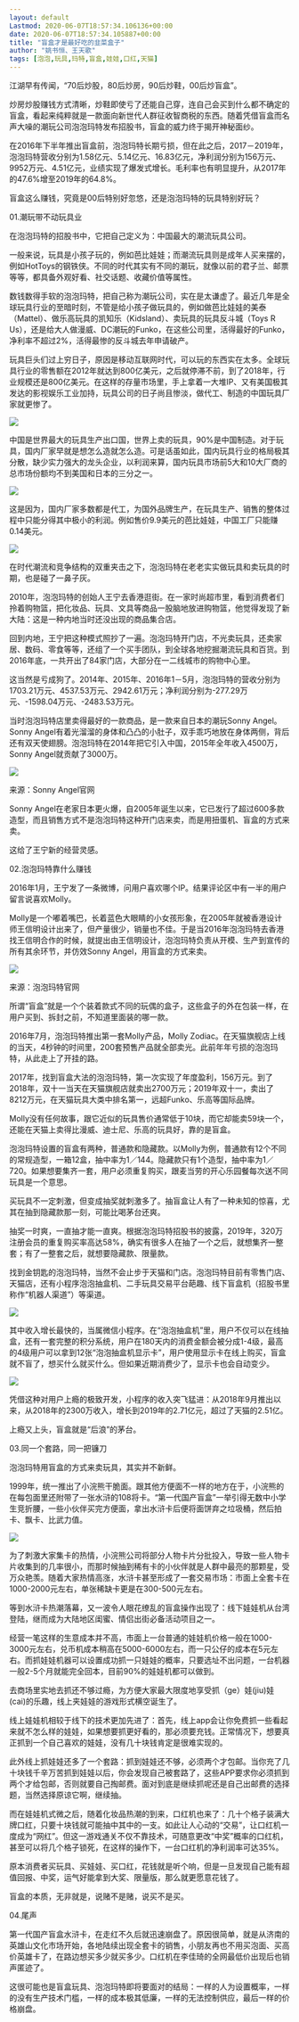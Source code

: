 ```yaml
---
layout: default
Lastmod: 2020-06-07T18:57:34.106136+00:00
date: 2020-06-07T18:57:34.105887+00:00
title: "盲盒才是最好吃的韭菜盒子"
author: "姚书恒、王天歌"
tags: [泡泡,玩具,玛特,盲盒,娃娃,口红,天猫]
---
```


江湖早有传闻，“70后炒股，80后炒房，90后炒鞋，00后炒盲盒”。

炒房炒股赚钱方式清晰，炒鞋即使亏了还能自己穿，连自己会买到什么都不确定的盲盒，看起来纯粹就是一款面向新世代人群征收智商税的东西。随着凭借盲盒而名声大噪的潮玩公司泡泡玛特发布招股书，盲盒的威力终于揭开神秘面纱。

在2016年下半年推出盲盒前，泡泡玛特长期亏损，但在此之后，2017－2019年，泡泡玛特营收分别为1.58亿元、5.14亿元、16.83亿元，净利润分别为156万元、9952万元、4.51亿元，业绩实现了爆发式增长。毛利率也有明显提升，从2017年的47.6%增至2019年的64.8%。

盲盒这么赚钱，究竟是00后特别好忽悠，还是泡泡玛特的玩具特别好玩？

01.潮玩带不动玩具业

在泡泡玛特的招股书中，它把自己定义为：中国最大的潮流玩具公司。

一般来说，玩具是小孩子玩的，例如芭比娃娃；而潮流玩具则是成年人买来摆的，例如HotToys的钢铁侠。不同的时代其实有不同的潮玩，就像以前的君子兰、邮票等等，都具备外观好看、社交话题、收藏价值等属性。

数钱数得手软的泡泡玛特，把自己称为潮玩公司，实在是太谦虚了。最近几年是全球玩具行业的至暗时刻，不管是给小孩子做玩具的，例如做芭比娃娃的美泰（Mattel）、做乐高玩具的凯知乐（Kidsland）、卖玩具的玩具反斗城（Toys R Us），还是给大人做漫威、DC潮玩的Funko，在这些公司里，活得最好的Funko，净利率不超过2%，活得最惨的反斗城去年申请破产。

玩具巨头们过上穷日子，原因是移动互联网时代，可以玩的东西实在太多。全球玩具行业的零售额在2012年就达到800亿美元，之后就停滞不前，到了2018年，行业规模还是800亿美元。在这样的存量市场里，手上拿着一大堆IP、又有美国极其发达的影视娱乐工业加持，玩具公司的日子尚且惨淡，做代工、制造的中国玩具厂家就更惨了。

![](https://images.weserv.nl/?url=https%3A//mmbiz.qpic.cn/mmbiz_jpg/lqe6iacDNiaIz38Tv3icYT8jPJJdn3Qq5xqWBsEzemFfkG5xYCyJvHdj8Huwawvcmxseh3viboPUXHCZSyEibd9Q3nQ/640%3Fwx_fmt%3Djpeg)

中国是世界最大的玩具生产出口国，世界上卖的玩具，90%是中国制造。对于玩具，国内厂家早就是想怎么造就怎么造。可是话虽如此，国内玩具行业的格局极其分散，缺少实力强大的龙头企业，以利润来算，国内玩具市场前5大和10大厂商的总市场份额均不到美国和日本的三分之一。

![](https://images.weserv.nl/?url=https%3A//mmbiz.qpic.cn/mmbiz_jpg/lqe6iacDNiaIz38Tv3icYT8jPJJdn3Qq5xqantaIeRXDwiao7ZvNAQpjp7DOJBdPPeU803k42BibjibbKS7gSXsLaH1A/640%3Fwx_fmt%3Djpeg)

这是因为，国内厂家多数都是代工，为国外品牌生产，在玩具生产、销售的整体过程中只能分得其中极小的利润。例如售价9.9美元的芭比娃娃，中国工厂只能赚0.14美元。

![](https://images.weserv.nl/?url=https%3A//mmbiz.qpic.cn/mmbiz_jpg/lqe6iacDNiaIz38Tv3icYT8jPJJdn3Qq5xqicwzSFyZHfEP9YcLgic6NNX0J1db97WFDlTxEJ7G9FUEYiaVn9gWudbdQ/640%3Fwx_fmt%3Djpeg)

在时代潮流和竞争结构的双重夹击之下，泡泡玛特在老老实实做玩具和卖玩具的时期，也是碰了一鼻子灰。

2010年，泡泡玛特的创始人王宁去香港逛街。在一家时尚超市里，看到消费者们拎着购物篮，把化妆品、玩具、文具等商品一股脑地放进购物篮，他觉得发现了新大陆：这是一种内地当时还没出现的商品集合店。

回到内地，王宁把这种模式照抄了一遍。泡泡玛特开门店，不光卖玩具，还卖家居、数码、零食等等，还组了一个买手团队，到全球各地挖掘潮流玩具和百货。到2016年底，一共开出了84家门店，大部分在一二线城市的购物中心里。

这当然是亏成狗了。2014年、2015年、2016年1－5月，泡泡玛特的营收分别为1703.21万元、4537.53万元、2942.61万元；净利润分别为-277.29万元、-1598.04万元、-2483.53万元。

当时泡泡玛特店里卖得最好的一款商品，是一款来自日本的潮玩Sonny Angel。Sonny Angel有着光溜溜的身体和凸凸的小肚子，双手乖巧地放在身体两侧，背后还有双天使翅膀。泡泡玛特在2014年把它引入中国，2015年全年收入4500万，Sonny Angel就贡献了3000万。

![](https://images.weserv.nl/?url=https%3A//mmbiz.qpic.cn/mmbiz_jpg/lqe6iacDNiaIz38Tv3icYT8jPJJdn3Qq5xqS5aaJic3InDnPZwgQt16X6AQ1Rt1JbpyxYPs5eMwOKt2etGFZPKomvA/640%3Fwx_fmt%3Djpeg)

来源：Sonny Angel官网

Sonny Angel在老家日本更火爆，自2005年诞生以来，它已发行了超过600多款造型，而且销售方式不是泡泡玛特这种开门店来卖，而是用扭蛋机、盲盒的方式来卖。

这给了王宁新的经营灵感。

02.泡泡玛特靠什么赚钱

2016年1月，王宁发了一条微博，问用户喜欢哪个IP。结果评论区中有一半的用户留言说喜欢Molly。

Molly是一个嘟着嘴巴，长着蓝色大眼睛的小女孩形象，在2005年就被香港设计师王信明设计出来了，但产量很少，销量也不佳。于是当2016年泡泡玛特去香港找王信明合作的时候，就提出由王信明设计，泡泡玛特负责从开模、生产到宣传的所有其余环节，并仿效Sonny Angel，用盲盒的方式来卖。

![](https://images.weserv.nl/?url=https%3A//mmbiz.qpic.cn/mmbiz_jpg/lqe6iacDNiaIz38Tv3icYT8jPJJdn3Qq5xqVuPkqntQWwOCPnsVLeN9gia7tzLsXD19gmiaiakE0U0yJ5yUHmHyvPvBA/640%3Fwx_fmt%3Djpeg)

来源：泡泡玛特官网

所谓“盲盒”就是一个个装着款式不同的玩偶的盒子，这些盒子的外在包装一样，在用户买到、拆封之前，不知道里面装的哪一款。

2016年7月，泡泡玛特推出第一套Molly产品，Molly Zodiac。在天猫旗舰店上线的当天，4秒钟的时间里，200套预售产品就全部卖光。此前年年亏损的泡泡玛特，从此走上了开挂的路。

2017年，找到盲盒大法的泡泡玛特，第一次实现了年度盈利，156万元。到了2018年，双十一当天在天猫旗舰店就卖出2700万元；2019年双十一，卖出了8212万元，在天猫玩具大类中排名第一，远超Funko、乐高等国际品牌。

Molly没有任何故事，跟它近似的玩具售价通常低于10块，而它却能卖59块一个，还能在天猫上卖得比漫威、迪士尼、乐高的玩具好，靠的是盲盒。

泡泡玛特设置的盲盒有两种，普通款和隐藏款。以Molly为例，普通款有12个不同的常规造型，一箱12盒，抽中率为1／144。隐藏款只有1个造型，抽中率为1／720。如果想要集齐一套，用户必须重复购买，跟麦当劳的开心乐园餐每次送不同玩具是一个意思。

买玩具不一定刺激，但变成抽奖就刺激多了。抽盲盒让人有了一种未知的惊喜，尤其在抽到隐藏款那一刻，可能比喝茅台还爽。

抽奖一时爽，一直抽才能一直爽。根据泡泡玛特招股书的披露，2019年，320万注册会员的重复购买率高达58%，确实有很多人在抽了一个之后，就想集齐一整套；有了一整套之后，就想要隐藏款、限量款。

找到金钥匙的泡泡玛特，当然不会止步于天猫和门店。泡泡玛特目前有零售门店、天猫店，还有小程序泡泡抽盒机、二手玩具交易平台葩趣、线下盲盒机（招股书里称作“机器人渠道”）等渠道。

![](https://images.weserv.nl/?url=https%3A//mmbiz.qpic.cn/mmbiz_jpg/lqe6iacDNiaIz38Tv3icYT8jPJJdn3Qq5xqNW6UQUQYegtiatvYHzY0rmeLLAISrD4nzJjmKKAwuadFicUialg51PwtA/640%3Fwx_fmt%3Djpeg)

其中收入增长最快的，当属微信小程序。在“泡泡抽盒机”里，用户不仅可以在线抽盒，还有一套完整的积分系统，用户在180天内的消费金额会被分成1-4级，最高的4级用户可以拿到12张“泡泡抽盒机显示卡”，用户使用显示卡在线上购买，盲盒就不盲了，想买什么就买什么。但如果近期消费少了，显示卡也会自动变少。

![](https://images.weserv.nl/?url=https%3A//mmbiz.qpic.cn/mmbiz_jpg/lqe6iacDNiaIz38Tv3icYT8jPJJdn3Qq5xqhDLw1mAiatF1NiaLOu1vy8icRppzAYaGoTqp5ONmQJ3RbbF9lMuVSr1eg/640%3Fwx_fmt%3Djpeg)

凭借这种对用户上瘾的极致开发，小程序的收入突飞猛进：从2018年9月推出以来，从2018年的2300万收入，增长到2019年的2.71亿元，超过了天猫的2.51亿。

上瘾又上头，盲盒就是“后浪”的茅台。

03.同一个套路，同一把镰刀

泡泡玛特用盲盒的方式来卖玩具，其实并不新鲜。

1999年，统一推出了小浣熊干脆面。跟其他方便面不一样的地方在于，小浣熊的在每包面里还附带了一张水浒的108将卡。“第一代国产盲盒”一举引得无数中小学生竞折腰，一些小伙伴买完方便面，拿出水浒卡后便将面饼弃之垃圾桶，然后拍卡、飘卡、比武力值。

![](https://images.weserv.nl/?url=https%3A//mmbiz.qpic.cn/mmbiz_jpg/lqe6iacDNiaIz38Tv3icYT8jPJJdn3Qq5xqajElMGibicfHZSuiaUJCTaamt9bibD61IztyiaST5OhX4hicczNbibtkB5yIA/640%3Fwx_fmt%3Djpeg)

为了刺激大家集卡的热情，小浣熊公司将部分人物卡片分批投入，导致一些人物卡片收集到的几率很小，而那时候抽到稀有卡的小伙伴就是人群中最亮的那颗星，受万众艳羡。随着大家热情高涨，水浒卡甚至形成了一套交易市场：市面上全套卡在1000-2000元左右，单张稀缺卡更是在300-500元左右。

等到水浒卡热潮落幕，又一波令人眼花缭乱的盲盒操作出现了：线下娃娃机从台湾登陆，继而成为大陆地区闺蜜、情侣出街必备活动项目之一。

经营一笔这样的生意成本并不高，市面上一台普通的娃娃机价格一般在1000-3000元左右，兑币机成本稍高在5000-6000左右，而一只公仔的成本在5元左右。而抓娃娃机器可以设置成功抓一只娃娃的概率，只要选址不出问题，一台机器一般2-5个月就能完全回本，目前90%的娃娃机都可以做到。

去商场里实地去抓还不够过瘾，为方便大家最大限度地享受抓（ge）娃(jiu)娃(cai)的乐趣，线上夹娃娃的游戏形式横空诞生了。

线上娃娃机相较于线下的技术更加先进了：首先，线上app会让你免费抓一些看起来就不怎么样的娃娃，如果想要抓更好看的，那必须要充钱。正常情况下，想要真正抓到一个自己喜欢的娃娃，没有几十块钱肯定是很难实现的。

此外线上抓娃娃还多了一个套路：抓到娃娃还不够，必须两个才包邮。当你充了几十块钱千辛万苦抓到娃娃以后，你会发现自己被套路了，这些APP要求你必须抓到两个才给包邮，否则就要自己掏邮费。面对到底是继续抓呢还是自己出邮费的选择题，当然选择原谅它啊，继续抽。

而在娃娃机式微之后，随着化妆品热潮的到来，口红机也来了：几十个格子装满大牌口红，只要十块钱就可能抽中其中的一支。如此让人心动的“交易”，让口红机一度成为“网红”。但这一游戏通关不仅不靠技术，可随意更改“中奖”概率的口红机，甚至可以将几个格子锁死，在这样的操作下，一台口红机的净利润率可达35%。

原本消费者买玩具、买娃娃、买口红，花钱就是听个响，但是一旦发现自己能有超值回报、中奖，运气好能拿到大奖、限量版，那么就更愿意花钱了。

盲盒的本质，无非就是，说赌不是赌，说买不是买。

04.尾声

第一代国产盲盒水浒卡，在走红不久后就迅速崩盘了。原因很简单，就是从济南的英雄山文化市场开始，各地陆续出现全套卡的销售，小朋友再也不用买泡面、买高价英雄卡了，在路边想买多少就买多少。口红机在李佳琦的全网最低价出现后也销声匿迹了。

这很可能也是盲盒玩具、泡泡玛特即将要面对的结局：一样的人为设置概率，一样的没有生产技术门槛，一样的成本极其低廉，一样的无法控制供应，最后一样的价格崩盘。

